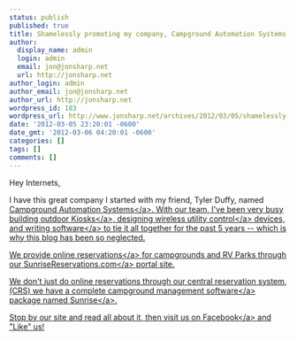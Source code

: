 ```yaml
---
status: publish
published: true
title: Shamelessly promoting my company, Campground Automation Systems
author:
  display_name: admin
  login: admin
  email: jon@jonsharp.net
  url: http://jonsharp.net
author_login: admin
author_email: jon@jonsharp.net
author_url: http://jonsharp.net
wordpress_id: 183
wordpress_url: http://www.jonsharp.net/archives/2012/03/05/shamelessly-promoting-my-company-campground-automation-systems/
date: '2012-03-05 23:20:01 -0600'
date_gmt: '2012-03-06 04:20:01 -0600'
categories: []
tags: []
comments: []
---
```

<p>Hey Internets,</p>
<p>I have this great company I started with my friend, Tyler Duffy, named <a href="http:&#47;&#47;www.campgroundautomation.com">Campground Automation Systems<&#47;a>.  With our team, I've been very busy building <a href="http:&#47;&#47;www.campgroundautomation.com&#47;sunrise-hardware-kiosk-and-control#kiosk">outdoor Kiosks<&#47;a>, designing <a href="http:&#47;&#47;www.campgroundautomation.com&#47;sunrise-hardware-kiosk-and-control#control">wireless utility control<&#47;a> devices, and writing <a href="http:&#47;&#47;www.campgroundautomation.com&#47;sunrise-software">software<&#47;a> to tie it all together for the past 5 years -- which is why this blog has been so neglected.</p>
<p>We provide <a href="http:&#47;&#47;www.sunrisereservations.com">online reservations<&#47;a> for campgrounds and RV Parks through our <a href="http:&#47;&#47;www.sunrisereservations.com">SunriseReservations.com<&#47;a> portal site.</p>
<p>We don't just do online reservations through our central reservation system, (CRS) we have a complete <a href="http:&#47;&#47;www.campgroundautomation.com&#47;Sunrise">campground management software<&#47;a> package named <a href="http:&#47;&#47;www.campgroundautomation.com&#47;sunrise-software">Sunrise<&#47;a>.</p>
<p>Stop by our site and read all about it, then visit us on <a href="http:&#47;&#47;www.facebook.com&#47;pages&#47;Campground-Automation-Systems&#47;110944752283900">Facebook<&#47;a> and "Like" us!</p>
